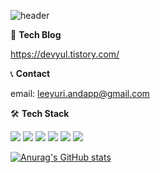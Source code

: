 ![header](https://capsule-render.vercel.app/api?type=rect&color=fcbacb&height=160&section=header&text=Hi!%20I'm%20Yuri&fontAlign=50&fontAlignY=70&fontSize=90&fontColor=000000)

💬 **Tech Blog**

https://devyul.tistory.com/

📞 **Contact**

email: leeyuri.andapp@gmail.com


🛠 **Tech Stack**

<a href="" target="_blank"><img src="https://img.shields.io/badge/iOS-000000?style=flat-square&logo=Apple&logoColor=white"/></a>
<a href="" target="_blank"><img src="https://img.shields.io/badge/Swift-FA7343?style=flat-square&logo=Swift&logoColor=white"/></a>
<a href="" target="_blank"><img src="https://img.shields.io/badge/Android-3DDC84?style=flat-square&logo=Android&logoColor=white"/></a>
<a href="" target="_blank"><img src="https://img.shields.io/badge/Kotlin-0095D5?style=flat-square&logo=Kotlin&logoColor=white"/></a>
<a href="" target="_blank"><img src="https://img.shields.io/badge/JAVA-007396?style=flat-square&logo=Java&logoColor=white"/></a>
<a href="" target="_blank"><img src="https://img.shields.io/badge/Python-3776AB?style=flat-square&logo=Python&logoColor=white"/></a>

[![Anurag's GitHub stats](https://github-readme-stats.vercel.app/api?username=yurrrri)](https://github.com/yurrrri/github-readme-stats)
